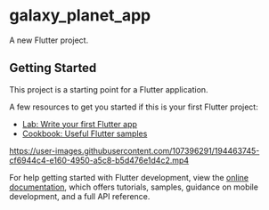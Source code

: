 # galaxy_planet_app

A new Flutter project.

## Getting Started

This project is a starting point for a Flutter application.

A few resources to get you started if this is your first Flutter project:

- [Lab: Write your first Flutter app](https://docs.flutter.dev/get-started/codelab)
- [Cookbook: Useful Flutter samples](https://docs.flutter.dev/cookbook)


https://user-images.githubusercontent.com/107396291/194463745-cf6944c4-e160-4950-a5c8-b5d476e1d4c2.mp4


For help getting started with Flutter development, view the
[online documentation](https://docs.flutter.dev/), which offers tutorials,
samples, guidance on mobile development, and a full API reference.
